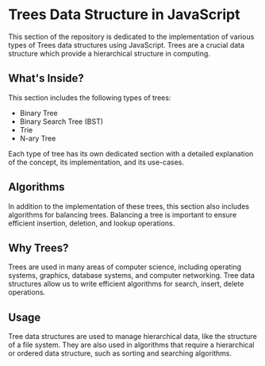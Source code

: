 # Trees Data Structure in JavaScript

This section of the repository is dedicated to the implementation of various types of Trees data structures using JavaScript. Trees are a crucial data structure which provide a hierarchical structure in computing.

## What's Inside?

This section includes the following types of trees:

- Binary Tree
- Binary Search Tree (BST)
- Trie
- N-ary Tree

Each type of tree has its own dedicated section with a detailed explanation of the concept, its implementation, and its use-cases.

## Algorithms

In addition to the implementation of these trees, this section also includes algorithms for balancing trees. Balancing a tree is important to ensure efficient insertion, deletion, and lookup operations.

## Why Trees?

Trees are used in many areas of computer science, including operating systems, graphics, database systems, and computer networking. Tree data structures allow us to write efficient algorithms for search, insert, delete operations.

## Usage

Tree data structures are used to manage hierarchical data, like the structure of a file system. They are also used in algorithms that require a hierarchical or ordered data structure, such as sorting and searching algorithms.
